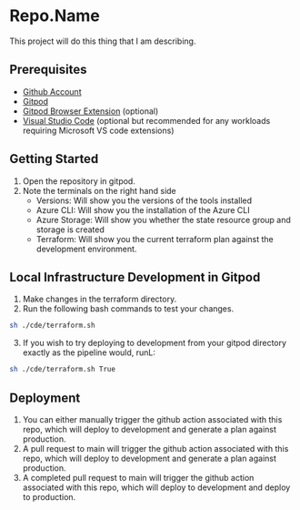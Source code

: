 # Repo.Name

This project will do this thing that I am describing.

## Prerequisites

* [Github Account](https://www.github.com/)
* [Gitpod](https://gitpod.io/)
* [Gitpod Browser Extension](https://www.gitpod.io/docs/configure/user-settings/browser-extension) (optional)
* [Visual Studio Code](https://code.visualstudio.com/) (optional but recommended for any workloads requiring Microsoft VS code extensions)

## Getting Started

1. Open the repository in gitpod.
2. Note the terminals on the right hand side
   * Versions: Will show you the versions of the tools installed
   * Azure CLI: Will show you the installation of the Azure CLI
   * Azure Storage: Will show you whether the state resource group and storage is created
   * Terraform: Will show you the current terraform plan against the development environment.

## Local Infrastructure Development in Gitpod

1. Make changes in the terraform directory.
2. Run the following bash commands to test your changes.

```bash
sh ./cde/terraform.sh
```

3. If you wish to try deploying to development from your gitpod directory exactly as the pipeline would, runL:

```bash
sh ./cde/terraform.sh True
```

## Deployment

1. You can either manually trigger the github action associated with this repo, which will deploy to development and generate a plan against production.
1. A pull request to main will trigger the github action associated with this repo, which will deploy to development and generate a plan against production.
1. A completed pull request to main will trigger the github action associated with this repo, which will deploy to development and deploy to production.
